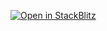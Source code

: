 [![Open in StackBlitz](https://developer.stackblitz.com/img/open_in_stackblitz.svg)](https://stackblitz.com/github/Janpot/mui-live/tree/master/examples/vite)
